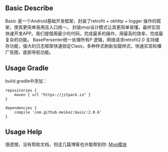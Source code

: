 
## Basic Describe
Basic 是一个Android基础开发框架，封装了retrofit + okhttp + logger 操作的框架，使其更简单易用且入口统一。
封装mvp设计模式让其更简单易懂，最终实现快速开发APP。我们提倡用最少的代码，完成最多的操作，用最高的效率，完成最复杂的功能。
BasePersenter统一处理所有P 逻辑，网络请求retrofit2.0 支持缓存功能，强大的日志框架快速锁定Class，多种样式刷新加载样式，快速实现轮播广告图，底部导航功能。

## Usage Gradle
build.gradle中添加：
```
repositories {
    maven { url "https://jitpack.io" }
}

dependencies {
    compile 'com.github.meikoz:basic:2.0.6'
}
```

## Usage Help
很遗憾，没有帮助文档，但这几篇博客也许能帮到你:
[Mvp模块](https://github.com/meikoz/Basic/wiki/Mvp)

